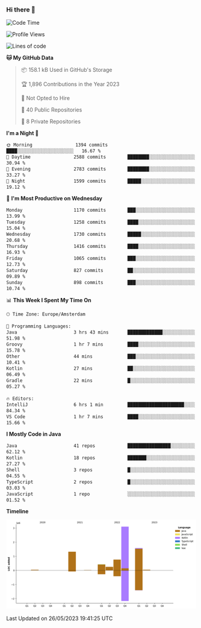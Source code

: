 ### Hi there 👋


<!--START_SECTION:waka-->
![Code Time](http://img.shields.io/badge/Code%20Time-3%2C228%20hrs%202%20mins-blue)

![Profile Views](http://img.shields.io/badge/Profile%20Views-4-blue)

![Lines of code](https://img.shields.io/badge/From%20Hello%20World%20I%27ve%20Written-7.5%20million%20lines%20of%20code-blue)

**🐱 My GitHub Data** 

> 📦 158.1 kB Used in GitHub's Storage 
 > 
> 🏆 1,896 Contributions in the Year 2023
 > 
> 🚫 Not Opted to Hire
 > 
> 📜 40 Public Repositories 
 > 
> 🔑 8 Private Repositories 
 > 
**I'm a Night 🦉** 

```text
🌞 Morning                1394 commits        ████░░░░░░░░░░░░░░░░░░░░░   16.67 % 
🌆 Daytime                2588 commits        ████████░░░░░░░░░░░░░░░░░   30.94 % 
🌃 Evening                2783 commits        ████████░░░░░░░░░░░░░░░░░   33.27 % 
🌙 Night                  1599 commits        █████░░░░░░░░░░░░░░░░░░░░   19.12 % 
```
📅 **I'm Most Productive on Wednesday** 

```text
Monday                   1170 commits        ███░░░░░░░░░░░░░░░░░░░░░░   13.99 % 
Tuesday                  1258 commits        ████░░░░░░░░░░░░░░░░░░░░░   15.04 % 
Wednesday                1730 commits        █████░░░░░░░░░░░░░░░░░░░░   20.68 % 
Thursday                 1416 commits        ████░░░░░░░░░░░░░░░░░░░░░   16.93 % 
Friday                   1065 commits        ███░░░░░░░░░░░░░░░░░░░░░░   12.73 % 
Saturday                 827 commits         ██░░░░░░░░░░░░░░░░░░░░░░░   09.89 % 
Sunday                   898 commits         ███░░░░░░░░░░░░░░░░░░░░░░   10.74 % 
```


📊 **This Week I Spent My Time On** 

```text
🕑︎ Time Zone: Europe/Amsterdam

💬 Programming Languages: 
Java                     3 hrs 43 mins       █████████████░░░░░░░░░░░░   51.98 % 
Groovy                   1 hr 7 mins         ████░░░░░░░░░░░░░░░░░░░░░   15.78 % 
Other                    44 mins             ███░░░░░░░░░░░░░░░░░░░░░░   10.41 % 
Kotlin                   27 mins             ██░░░░░░░░░░░░░░░░░░░░░░░   06.49 % 
Gradle                   22 mins             █░░░░░░░░░░░░░░░░░░░░░░░░   05.27 % 

🔥 Editors: 
IntelliJ                 6 hrs 1 min         █████████████████████░░░░   84.34 % 
VS Code                  1 hr 7 mins         ████░░░░░░░░░░░░░░░░░░░░░   15.66 % 
```

**I Mostly Code in Java** 

```text
Java                     41 repos            ████████████████░░░░░░░░░   62.12 % 
Kotlin                   18 repos            ███████░░░░░░░░░░░░░░░░░░   27.27 % 
Shell                    3 repos             █░░░░░░░░░░░░░░░░░░░░░░░░   04.55 % 
TypeScript               2 repos             █░░░░░░░░░░░░░░░░░░░░░░░░   03.03 % 
JavaScript               1 repo              ░░░░░░░░░░░░░░░░░░░░░░░░░   01.52 % 
```



**Timeline**

![Lines of Code chart](https://raw.githubusercontent.com/powercasgamer/powercasgamer/master/assets/bar_graph.png)


 Last Updated on 26/05/2023 19:41:25 UTC
<!--END_SECTION:waka-->
